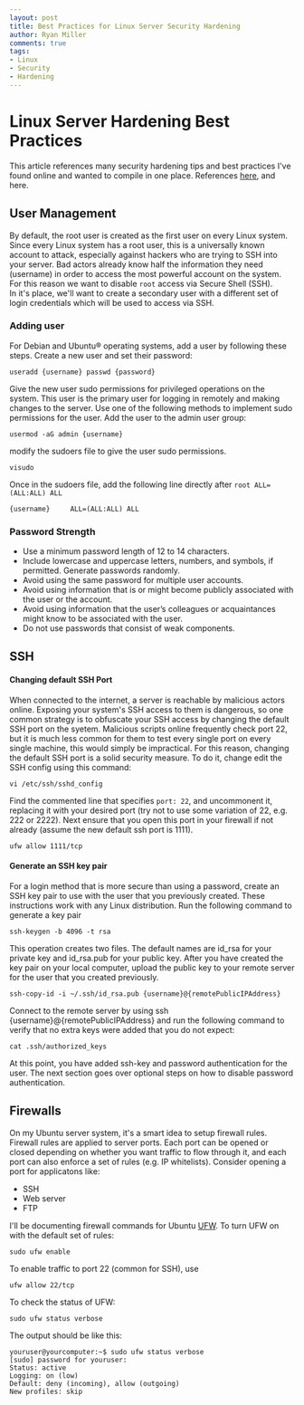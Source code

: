 ```yaml
---
layout: post
title: Best Practices for Linux Server Security Hardening
author: Ryan Miller
comments: true
tags:
- Linux
- Security
- Hardening
---
```


# Linux Server Hardening Best Practices
This article references many security hardening tips and best practices I've found online and wanted to compile in one place. References [here](https://support.rackspace.com/how-to/linux-server-security-best-practices/), and here.
## User Management
By default, the root user is created as the first user on every Linux system. Since every Linux system has a root user, this is a universally known account to attack, especially against hackers who are trying to SSH into your server. Bad actors already know half the information they need (username) in order to access the most powerful account on the system.  
For this reason we want to disable `root` access via Secure Shell (SSH).  
In it's place, we'll want to create a secondary user with a different set of login credentials which will be used to access via SSH.
### Adding user
For Debian and Ubuntu® operating systems, add a user by following these steps.
Create a new user and set their password:
```
useradd {username} passwd {password}
```
Give the new user sudo permissions for privileged operations on the system. This user is the primary user for logging in remotely and making changes to the server. Use one of the following methods to implement sudo permissions for the user.
Add the user to the admin user group:
```
usermod -aG admin {username}
```
modify the sudoers file to give the user sudo permissions.
```
visudo
```
Once in the sudoers file, add the following line directly after `root ALL=(ALL:ALL) ALL`
```
{username}     ALL=(ALL:ALL) ALL
```

### Password Strength
- Use a minimum password length of 12 to 14 characters.
- Include lowercase and uppercase letters, numbers, and symbols, if permitted.
Generate passwords randomly.
- Avoid using the same password for multiple user accounts.
- Avoid using information that is or might become publicly associated with the user or the account.
- Avoid using information that the user’s colleagues or acquaintances might know to be associated with the user.
- Do not use passwords that consist of weak components.

## SSH

#### Changing default SSH Port
When connected to the internet, a server is reachable by malicious actors online. Exposing your system's SSH access to them is dangerous, so one common strategy is to obfuscate your SSH access by changing the default SSH port on the syetem. Malicious scripts online frequently check port 22, but it is much less common for them to test every single port on every single machine, this would simply be impractical. For this reason, changing the default SSH port is a solid security measure. To do it, change edit the SSH config using this command:
```
vi /etc/ssh/sshd_config
```
Find the commented line that specifies `port: 22`, and uncommonent it, replacing it with your desired port (try not to use some variation of 22, e.g. 222 or 2222). Next ensure that you open this port in your firewall if not already (assume the new default ssh port is 1111).
```
ufw allow 1111/tcp
```

#### Generate an SSH key pair
For a login method that is more secure than using a password, create an SSH key pair to use with the user that you previously created. These instructions work with any Linux distribution.
Run the following command to generate a key pair
```
ssh-keygen -b 4096 -t rsa
```
This operation creates two files. The default names are id_rsa for your private key and id_rsa.pub for your public key.
After you have created the key pair on your local computer, upload the public key to your remote server for the user that you created previously.
```
ssh-copy-id -i ~/.ssh/id_rsa.pub {username}@{remotePublicIPAddress}
```
Connect to the remote server by using ssh {username}@{remotePublicIPAddress} and run the following command to verify that no extra keys were added that you do not expect:
```
cat .ssh/authorized_keys
```

At this point, you have added ssh-key and password authentication for the user. The next section goes over optional steps on how to disable password authentication.

## Firewalls
On my Ubuntu server system, it's a smart idea to setup firewall rules. Firewall rules are applied to server ports. Each port can be opened or closed depending on whether you want traffic to flow through it, and each port can also enforce a set of rules (e.g. IP whitelists). Consider opening a port for applicatons like:
- SSH
- Web server
- FTP  

I'll be documenting firewall commands for Ubuntu [UFW](https://help.ubuntu.com/community/UFW).
To turn UFW on with the default set of rules:
```
sudo ufw enable
```
To enable traffic to port 22 (common for SSH), use
```
ufw allow 22/tcp
```
To check the status of UFW:
```
sudo ufw status verbose
```
The output should be like this:
```
youruser@yourcomputer:~$ sudo ufw status verbose
[sudo] password for youruser:
Status: active
Logging: on (low)
Default: deny (incoming), allow (outgoing)
New profiles: skip
```